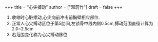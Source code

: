 +++
title = "心尖搏动"
author = ["邓蔚竹"]
draft = false
+++

1.  收缩时心脏摆动,心尖向前冲击前胸壁相应部位.
2.  正常人心尖搏动区位于第5肋间,左锁骨中线内侧0.5cm,搏动范围直径计算为2.0~2.5cm
3.  若范围变化称为心尖搏动移位